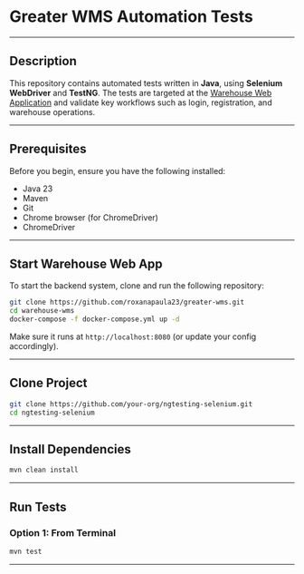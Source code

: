 # Greater WMS Automation Tests

---

## Description

This repository contains automated tests written in **Java**, using **Selenium WebDriver** and **TestNG**. The tests are targeted at the [Warehouse Web Application](https://github.com/roxanapaula23/greater-wms.git) and validate key workflows such as login, registration, and warehouse operations.

---

## Prerequisites

Before you begin, ensure you have the following installed:

- Java 23 
- Maven
- Git
- Chrome browser (for ChromeDriver)
- ChromeDriver

---

## Start Warehouse Web App

To start the backend system, clone and run the following repository:

```bash
git clone https://github.com/roxanapaula23/greater-wms.git
cd warehouse-wms
docker-compose -f docker-compose.yml up -d
```

Make sure it runs at `http://localhost:8080` (or update your config accordingly).

---

## Clone Project

```bash
git clone https://github.com/your-org/ngtesting-selenium.git
cd ngtesting-selenium
```

---

## Install Dependencies

```bash
mvn clean install
```

---

## Run Tests

### Option 1: From Terminal
```bash
mvn test
```

---
